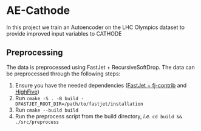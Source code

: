 # AE-Cathode
In this project we train an Autoencoder on the LHC Olympics dataset to provide improved input variables to CATHODE

## Preprocessing

The data is preprocessed using FastJet + RecursiveSoftDrop. The data can be preprocessed through the following steps:
1. Ensure you have the needed dependencies ([FastJet + fj-contrib](https://fastjet.fr/) and [HighFive](https://github.com/BlueBrain/HighFive))
2. Run `cmake -S . -B build -DFASTJET_ROOT_DIR=/path/to/fastjet/installation` 
3. Run `cmake --build build`
4. Run the preprocess script from the build directory, *i.e.* `cd build && ./src/preprocess`
